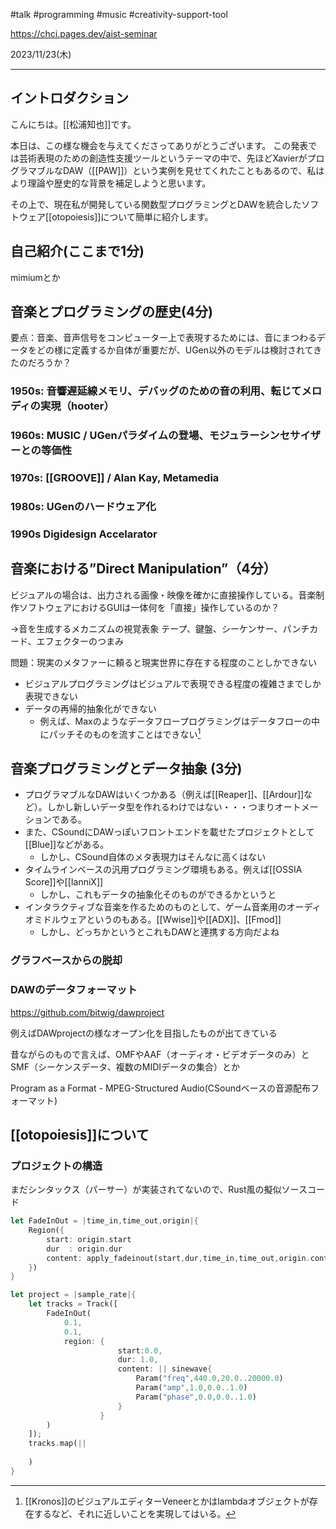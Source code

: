 #talk #programming #music #creativity-support-tool

https://chci.pages.dev/aist-seminar

2023/11/23(木)

---

## イントロダクション

こんにちは。[[松浦知也]]です。

本日は、この様な機会を与えてくださってありがとうございます。
この発表では芸術表現のための創造性支援ツールというテーマの中で、先ほどXavierがプログラマブルなDAW（[[PAW]]）という実例を見せてくれたこともあるので、私はより理論や歴史的な背景を補足しようと思います。

その上で、現在私が開発している関数型プログラミングとDAWを統合したソフトウェア[[otopoiesis]]について簡単に紹介します。

## 自己紹介(ここまで1分)

mimiumとか

## 音楽とプログラミングの歴史(4分)

要点：音楽、音声信号をコンピューター上で表現するためには、音にまつわるデータをどの様に定義するか自体が重要だが、UGen以外のモデルは検討されてきたのだろうか？

### 1950s: 音響遅延線メモリ、デバッグのための音の利用、転じてメロディの実現（hooter）

### 1960s: MUSIC / UGenパラダイムの登場、モジュラーシンセサイザーとの等価性
### 1970s: [[GROOVE]] / Alan Kay, Metamedia
### 1980s: UGenのハードウェア化

### 1990s Digidesign Accelarator

## 音楽における”Direct Manipulation”（4分）

ビジュアルの場合は、出力される画像・映像を確かに直接操作している。音楽制作ソフトウェアにおけるGUIは一体何を「直接」操作しているのか？

→音を生成するメカニズムの視覚表象
	テープ、鍵盤、シーケンサー、パンチカード、エフェクターのつまみ

問題：現実のメタファーに頼ると現実世界に存在する程度のことしかできない

- ビジュアルプログラミングはビジュアルで表現できる程度の複雑さまでしか表現できない
- データの再帰的抽象化ができない
	- 例えば、Maxのようなデータフロープログラミングはデータフローの中にパッチそのものを流すことはできない[^kronos]


[^kronos]: [[Kronos]]のビジュアルエディターVeneerとかはlambdaオブジェクトが存在するなど、それに近しいことを実現してはいる。

## 音楽プログラミングとデータ抽象 (3分)

- プログラマブルなDAWはいくつかある（例えば[[Reaper]]、[[Ardour]]など）。しかし新しいデータ型を作れるわけではない・・・つまりオートメーションである。
- また、CSoundにDAWっぽいフロントエンドを載せたプロジェクトとして[[Blue]]などがある。
	- しかし、CSound自体のメタ表現力はそんなに高くはない
- タイムラインベースの汎用プログラミング環境もある。例えば[[OSSIA Score]]や[[IanniX]]
	- しかし、これもデータの抽象化そのものができるかというと
- インタラクティブな音楽を作るためのものとして、ゲーム音楽用のオーディオミドルウェアというのもある。[[Wwise]]や[[ADX]]、[[Fmod]]
	- しかし、どっちかというとこれもDAWと連携する方向だよね

### グラフベースからの脱却

### DAWのデータフォーマット

https://github.com/bitwig/dawproject

例えばDAWprojectの様なオープン化を目指したものが出てきている

昔ながらのもので言えば、OMFやAAF（オーディオ・ビデオデータのみ）とSMF（シーケンスデータ、複数のMIDIデータの集合）とか

Program as a Format - MPEG-Structured Audio(CSoundベースの音源配布フォーマット)


## [[otopoiesis]]について


### プロジェクトの構造

まだシンタックス（パーサー）が実装されてないので、Rust風の擬似ソースコード

```rust
let FadeInOut = |time_in,time_out,origin|{
	Region({
		start: origin.start
		dur  : origin.dur
		content: apply_fadeinout(start,dur,time_in,time_out,origin.content)
	})	
}

let project = |sample_rate|{
	let tracks = Track([
		FadeInOut(
			0.1,
			0.1,
			region: {
						start:0.0,
						dur: 1.0,
						content: || sinewave{
							Param("freq",440.0,20.0..20000.0)
							Param("amp",1.0,0.0..1.0)
							Param("phase",0.0,0.0..1.0)
						}
					}
		)
	]);
	tracks.map(||
		
	)
}

```